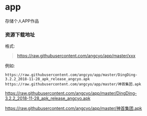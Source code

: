# app
存储个人APP作品

### 资源下载地址
格式:
>https://raw.githubusercontent.com/angcyo/app/master/xxx

例如:
```
https://raw.githubusercontent.com/angcyo/app/master/DingDing-3.2.2_2018-11-28_apk_release_angcyo.apk
https://raw.githubusercontent.com/angcyo/app/master/神首集团.apk
```

https://raw.githubusercontent.com/angcyo/app/master/DingDing-3.2.2_2018-11-28_apk_release_angcyo.apk

https://raw.githubusercontent.com/angcyo/app/master/神首集团.apk
